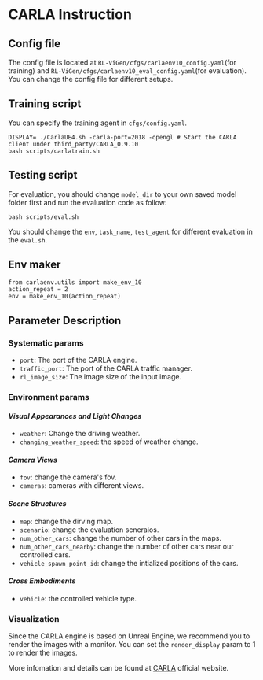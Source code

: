 # CARLA Instruction

## Config file
The config file is located at `RL-ViGen/cfgs/carlaenv10_config.yaml`(for training) and `RL-ViGen/cfgs/carlaenv10_eval_config.yaml`(for evaluation). You can change the config file for different setups.

## Training script

You can specify the training agent in `cfgs/config.yaml`.

```
DISPLAY= ./CarlaUE4.sh -carla-port=2018 -opengl # Start the CARLA client under third_party/CARLA_0.9.10
bash scripts/carlatrain.sh
```


## Testing script

For evaluation, you should change `model_dir` to your own saved model folder first and run the evaluation code as follow:
```
bash scripts/eval.sh 
```
You should change the `env`, `task_name`, `test_agent` for different evaluation in the `eval.sh`.

## Env maker

```
from carlaenv.utils import make_env_10
action_repeat = 2
env = make_env_10(action_repeat)
```

## Parameter Description
### Systematic params
- `port`: The port of the CARLA engine.
- `traffic_port`: The port of the CARLA traffic manager.
- `rl_image_size`: The image size of the input image.

### Environment params


#### *Visual Appearances and Light Changes*
- `weather`: Change the driving weather.
- `changing_weather_speed`: the speed of weather change.


#### *Camera Views*
- `fov`: change the camera's fov. 
- `cameras`: cameras with different views. 


#### *Scene Structures*
- `map`: change the dirving map. 
- `scenario`: change the evaluation scneraios. 
- `num_other_cars`: change the number of other cars in the maps. 
- `num_other_cars_nearby`: change the number of other cars near our controlled cars. 
- `vehicle_spawn_point_id`: change the intialized positions of the cars. 

#### *Cross Embodiments*
- `vehicle`: the controlled vehicle type.


### Visualization
Since the CARLA engine is based on Unreal Engine, we recommend you to render the images with a monitor. You can set the `render_display` param to 1 to render the images.




More infomation and details can be found at [CARLA](http://carla.org/) official website.
